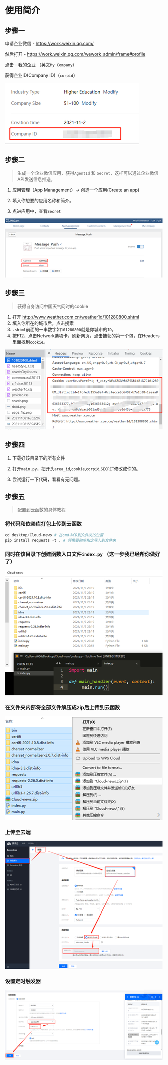 # 使用简介

## 步骤一 

申请企业微信	- 	https://work.weixin.qq.com/

然后打开 	-	<https://work.weixin.qq.com/wework_admin/frame#profile>

点击	-	我的企业 （英文`My Company`）

获得企业ID(Company ID)（`corpid`）

![image-20211108170922062](https://github.com/IshinGoi/Cloud-News-/blob/main/img/image-20211108170922062.png)

## 步骤二

> 生成一个企业微信应用，获得`AgentId` 和 `Secret`，这样可以通过企业微信API发送信息推送。

1. 应用管理（App Management）-> 创造一个应用(Create an app)

2. 填入你想要的应用名称和简介。
3. 点进应用中，查看`Secret`

![image-20211102201242650](https://github.com/IshinGoi/Cloud-News-/blob/main/img/image-20211102201242650.png)

## 步骤三

> 获得自身访问中国天气网时的cookie

1. 打开 http://www.weather.com.cn/weather1d/101280800.shtml
2. 填入你所在的城市后，点击搜索
3. `.shtml`前面的一串数字如`101280800`就是你城市的`ID`。
4. 按F12，点击Network选项卡，刷新网页，点击捕获的第一个包，在Headers里面找到`cookie`。

![image-20211108173228460](https://github.com/IshinGoi/Cloud-News-/blob/main/img/image-20211108173228460.png)

## 步骤四

1. 下载好该目录下的所有文件

2. 打开`main.py`，把开头`area_id`,`cookie`,`corpid`,`SECRET`修改成你的。

3. 尝试运行一下代码，看看有无问题。

   



## 步骤五

>  配置到云函数的具体教程

### 将代码和依赖库打包上传到云函数

```python
cd desktop/Cloud-news # 在cmd中CD到文件夹的位置
pip install requests -t . # 将需要的库指定导入到文件夹
```

### 同时在该目录下创建函数入口文件`index.py` （这一步我已经帮你做好了）

![image-20211102233925284](https://github.com/IshinGoi/Cloud-News-/blob/main/img/image-20211102233925284.png)

### 在文件夹内部将全部文件解压成zip后上传到云函数

![image-20211102234535075](https://github.com/IshinGoi/Cloud-News-/blob/main/img/image-20211102234535075.png)

### 上传至云端

![image-20211102233338423](https://github.com/IshinGoi/Cloud-News-/blob/main/img/image-20211102233338423.png)

### 设置定时触发器

![image-20211102233418949](https://github.com/IshinGoi/Cloud-News-/blob/main/img/image-20211102233418949.png)

